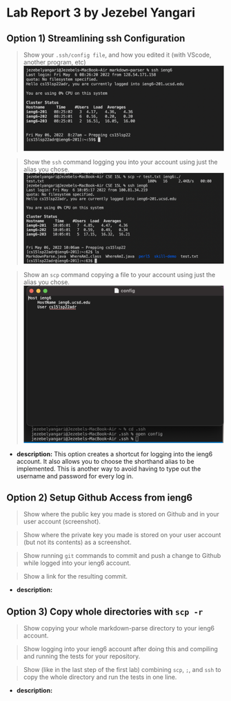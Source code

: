 # Lab Report 3 by Jezebel Yangari

## Option 1) Streamlining ssh Configuration
>Show your `.ssh/config file`, and how you edited it (with VScode, another program, etc)
![image](lr3_ssh_alias_login.png)

>Show the `ssh` command logging you into your account using just the alias you chose.
![image](lr3_scp_r.png)

>Show an `scp` command copying a file to your account using just the alias you chose.
![image](lr3_edited_config.png)

- **description:** This option creates a shortcut for logging into the ieng6 account. It also allows you to choose the shorthand alias to be implemented. This is another way to avoid having to type out the username and password for every log in.


## Option 2) Setup Github Access from ieng6
>Show where the public key you made is stored on Github and in your user account (screenshot).

>Show where the private key you made is stored on your user account (but not its contents) as a screenshot.

>Show running `git` commands to commit and push a change to Github while logged into your ieng6 account.

>Show a link for the resulting commit.

- **description:**



## Option 3) Copy whole directories with `scp -r`
>Show copying your whole markdown-parse directory to your ieng6 account.

>Show logging into your ieng6 account after doing this and compiling and running the tests for your repository.

>Show (like in the last step of the first lab) combining `scp`, `;`, and `ssh` to copy the whole directory and run the tests in one line.

- **description:**
